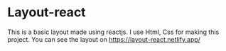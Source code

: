 # Layout-react
This is a basic layout made using reactjs. 
I use Html, Css for making this project.
You can see the layout on https://layout-react.netlify.app/
